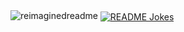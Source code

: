 <img src="https://myreadme.vercel.app/api/embed/youradishere?panels=userstatistics,toprepositories,toplanguages,commitgraph" alt="reimaginedreadme" />
<a href="https://readme-jokes.vercel.app"><img align="center" src="https://readme-jokes.vercel.app/api" alt="README Jokes"></a>
<!--
**YourAdIsHere/youradishere** is a ✨ _special_ ✨ repository because its `README.md` (this file) appears on your GitHub profile.

Here are some ideas to get you started:

- 🔭 I’m currently working on ...
- 🌱 I’m currently learning ...
- 👯 I’m looking to collaborate on ...
- 🤔 I’m looking for help with ...
- 💬 Ask me about ...
- 📫 How to reach me: ...
- 😄 Pronouns: ...
- ⚡ Fun fact: ...
-->
